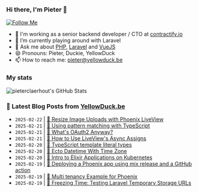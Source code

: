### Hi there, I'm Pieter 👋  
[![Follow Me](https://img.shields.io/github/followers/pieterclaerhout?label=Follow&style=social)](https://github.com/pieterclaerhout)

- 🏢 I'm working as a senior backend developer / CTO at [contractify.io](https://contractify.io)
- 🌱 I’m currently playing around with Laravel
- 💬 Ask me about [PHP](https://php.net), [Laravel](http://laravel.com) and [VueJS](https://vuejs.org)
- 😄 Pronouns: Pieter, Duckie, YellowDuck
- 📫 How to reach me: pieter@yellowduck.be

### My stats

![pieterclaerhout's GitHub Stats](https://github-readme-stats.vercel.app/api?username=pieterclaerhout&show_icons=true&count_private=true&line_height=40)

### 📩 Latest Blog Posts from [YellowDuck.be](https://www.yellowduck.be/)
<!-- BLOG-POST-LIST:START -->
- `2025-02-22` | [🔗 Resize Image Uploads with Phoenix LiveView](https://www.yellowduck.be/posts/resize-image-uploads-with-phoenix-liveview)  
- `2025-02-21` | [🐥 Using pattern matching with TypeScript](https://www.yellowduck.be/posts/using-pattern-matching-with-typescript)  
- `2025-02-21` | [🔗 What&#39;s OAuth2 Anyway?](https://www.yellowduck.be/posts/whats-oauth2-anyway)  
- `2025-02-21` | [🔗 How to Use LiveView&#39;s Async Assigns](https://www.yellowduck.be/posts/how-to-use-liveviews-async-assigns)  
- `2025-02-20` | [🐥 TypeScript template literal types](https://www.yellowduck.be/posts/typescript-template-literal-types)  
- `2025-02-20` | [🔗 Ecto Datetime With Time Zone](https://www.yellowduck.be/posts/ecto-datetime-with-time-zone)  
- `2025-02-20` | [🔗 Intro to Elixir Applications on Kubernetes](https://www.yellowduck.be/posts/intro-to-elixir-applications-on-kubernetes)  
- `2025-02-19` | [🐥 Deploying a Phoenix app using mix release and a GitHub action](https://www.yellowduck.be/posts/deploying-a-phoenix-app-using-mix-release-and-a-github-action)  
- `2025-02-19` | [🔗 Multi tenancy Example for Phoenix](https://www.yellowduck.be/posts/multi-tenancy-example-for-phoenix)  
- `2025-02-19` | [🔗 Freezing Time: Testing Laravel Temporary Storage URLs](https://www.yellowduck.be/posts/freezing-time-testing-laravel-temporary-storage-urls)  

<!-- BLOG-POST-LIST:END -->

